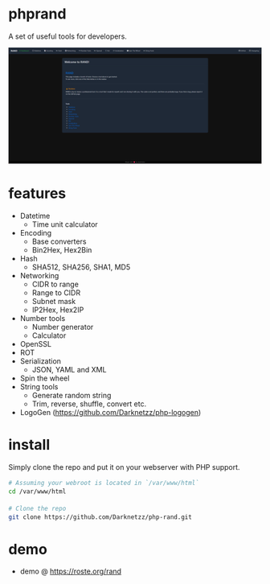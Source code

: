 # phprand

A set of useful tools for developers.

![Rand](images/image.png)

# features
* Datetime
  * Time unit calculator
* Encoding
  * Base converters
  * Bin2Hex, Hex2Bin
* Hash
  * SHA512, SHA256, SHA1, MD5
* Networking
  * CIDR to range
  * Range to CIDR
  * Subnet mask
  * IP2Hex, Hex2IP
* Number tools
  * Number generator
  * Calculator
* OpenSSL
* ROT
* Serialization
  * JSON, YAML and XML
* Spin the wheel
* String tools
  * Generate random string
  * Trim, reverse, shuffle, convert etc.
* LogoGen (https://github.com/Darknetzz/php-logogen)

# install
Simply clone the repo and put it on your webserver with PHP support.

```bash
# Assuming your webroot is located in `/var/www/html`
cd /var/www/html

# Clone the repo
git clone https://github.com/Darknetzz/php-rand.git
```

# demo
* demo @ https://roste.org/rand
